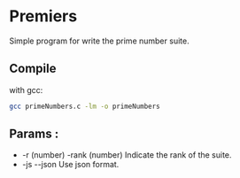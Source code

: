 # Premiers

Simple program for write the prime number suite.

## Compile

with gcc:
```sh
gcc primeNumbers.c -lm -o primeNumbers
```

## Params :
- -r (number)     -rank (number)          Indicate the rank of the suite.
- -js             --json                  Use json format.
